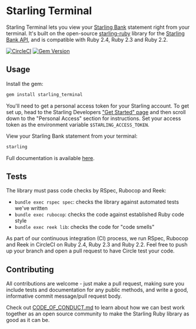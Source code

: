 # Starling Terminal

Starling Terminal lets you view your [Starling Bank](https://starlingbank.com) statement
right from your terminal. It's built on the open-source
[starling-ruby](https://github.com/timrogers/starling-ruby) library for the
[Starling Bank API](https://developer.starlingbank.com), and is compatible with Ruby 2.4,
Ruby 2.3 and Ruby 2.2.

[![CircleCI](https://circleci.com/gh/timrogers/starling-terminal/tree/master.svg?style=svg)](https://circleci.com/gh/timrogers/starling-terminal/tree/master)
[![Gem Version](https://badge.fury.io/rb/starling_terminal.svg)](https://badge.fury.io/rb/starling_terminal)

## Usage

Install the gem:

```bash
gem install starling_terminal
```

You'll need to get a personal access token for your Starling account. To get set up,
head to the Starling Developers 
["Get Started" page](https://developer.starlingbank.com/get-started) and then scroll
down to the "Personal Access" section for instructions. Set your access token as
the environment variable `$STARLING_ACCESS_TOKEN`.

View your Starling Bank statement from your terminal:

```bash
starling
```

Full documentation is available
[here](http://www.rubydoc.info/github/timrogers/starling-terminal/master).

## Tests

The library must pass code checks by RSpec, Rubocop and Reek:

* `bundle exec rspec spec`: checks the library against automated tests we've written
* `bundle exec rubocop`: checks the code against established Ruby code style
* `bundle exec reek lib`: checks the code for "code smells"

As part of our continuous integration (CI) process, we run RSpec, Rubocop and Reek in
CircleCI on Ruby 2.4, Ruby 2.3 and Ruby 2.2. Feel free to push up your branch and open
a pull request to have Circle test your code.

## Contributing

All contributions are welcome - just make a pull request, making sure you include tests
and documentation for any public methods, and write a good, informative commit
message/pull request body.

Check out
[CODE_OF_CONDUCT.md](https://github.com/timrogers/starling-terminal/blob/master/CODE_OF_CONDUCT.md)
to learn about how we can best work together as an open source community to make the
Starling Ruby library as good as it can be.